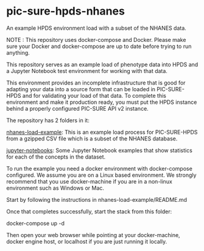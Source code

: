 # pic-sure-hpds-nhanes
An example HPDS environment load with a subset of the NHANES data.

NOTE : This repository uses docker-compose and Docker. Please make sure
your Docker and docker-compose are up to date before trying to run anything.

This repository serves as an example load of phenotype data into HPDS and a 
Jupyter Notebook test environment for working with that data.

This environment provides an incomplete infrastructure that is good for
adapting your data into a source form that can be loaded in PIC-SURE-HPDS
and for validating your load of that data. To complete this environment
and make it production ready, you must put the HPDS instance behind a 
properly configured PIC-SURE API v2 instance.

The repository has 2 folders in it:

[nhanes-load-example](https://github.com/hms-dbmi/pic-sure-hpds-phenotype-load-example/tree/master/nhanes-load-example): This is an example load process for PIC-SURE-HPDS
from a gzipped CSV file which is a subset of the NHANES database. 

[jupyter-notebooks](https://github.com/hms-dbmi/pic-sure-hpds-phenotype-load-example/tree/master/jupyter-notebooks): Some Jupyter Notebook examples that show statistics
for each of the concepts in the dataset.

To run the example you need a docker environment with docker-compose
configured. We assume you are on a Linux based environment. We strongly
recommend that you use docker-machine if you are in a non-linux
environment such as Windows or Mac. 

Start by following the instructions in nhanes-load-example/README.md

Once that completes successfully, start the stack from this folder:

docker-compose up -d

Then open your web browser while pointing at your docker-machine,
docker engine host, or localhost if you are just running it locally.
